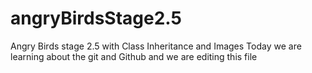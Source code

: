# angryBirdsStage2.5
Angry Birds stage 2.5 with Class Inheritance and Images
Today we are learning about the git and Github and we are editing this file 
